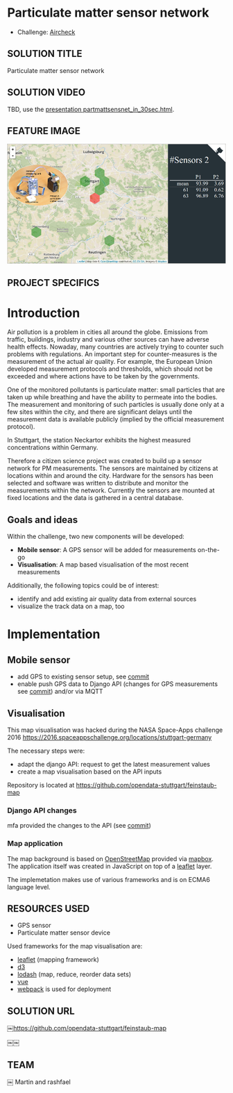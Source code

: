 # Particulate matter sensor network

* Challenge: [Aircheck](https://2016.spaceappschallenge.org/challenges/earth/aircheck)

<!--CREATE YOUR PROJECT SOLUTION

in response to
Aircheck
￼￼GENERAL INFORMATION-->


## SOLUTION TITLE

Particulate matter sensor network

<!--Our Great Solution...-->

## SOLUTION VIDEO

TBD, use the [presentation partmattsensnet_in_30sec.html](./partmattsensnet_in_30sec.html).

<!--
https://www.youtube.com/watch?v=WZbuZT__twE
-->

## FEATURE IMAGE

<!-- ￼Datei auswählen--> 

![Feature image](teaser.jpg)

## PROJECT SPECIFICS

<!--EXPLAIN YOUR SOLUTION-->

# Introduction

Air pollution is a problem in cities all around the globe. 
Emissions from traffic, buildings, industry and various other sources can have adverse health effects.
Nowaday, many countries are actively trying to counter such problems with regulations.
An important step for counter-measures is the measurement of the actual air quality.
For example, the European Union developed measurement protocols and thresholds, which should not be exceeded and where actions have to be taken by the governments.

One of the monitored pollutants is particulate matter: small particles that are taken up while breathing and have the ability to permeate into the bodies. 
The measurement and monitoring of such particles is usually done only at a few sites within the city, and there are significant delays until the measurement data is available publicly (implied by the official measurement protocol). 

In Stuttgart, the station Neckartor exhibits the highest measured concentrations within Germany.

Therefore a citizen science project was created to build up a sensor network for PM measurements.
The sensors are maintained by citizens at locations within and around the city.
Hardware for the sensors has been selected and software was written to distribute and monitor the measurements within the network.
Currently the sensors are mounted at fixed locations and the data is gathered in a central database. 

## Goals and ideas

Within the challenge, two new components will be developed:
    
* **Mobile sensor**: A GPS sensor will be added for measurements on-the-go
* **Visualisation**: A map based visualisation of the most recent measurements

Additionally, the following topics could be of interest: 

* identify and add existing air quality data from external sources
* visualize the track data on a map, too



# Implementation

## Mobile sensor

* add GPS to existing sensor setup, see [commit](https://github.com/opendata-stuttgart/sensors-software/commit/58ff3fc409eb353f7f1e25051d55f153be9601b7)
* enable push GPS data to Django API (changes for GPS measurements see [commit](https://github.com/opendata-stuttgart/feinstaub-api/commit/6b0a1d20685b5e9dd3dcb351e9b0b8860465e8df)) and/or via MQTT


## Visualisation

This map visualisation was hacked during the NASA Space-Apps challenge 2016
https://2016.spaceappschallenge.org/locations/stuttgart-germany

The necessary steps were:

* adapt the django API: request to get the latest measurement values
* create a map visualisation based on the API inputs

Repository is located at <https://github.com/opendata-stuttgart/feinstaub-map>

### Django API changes

mfa provided the changes to the API (see [commit](https://github.com/opendata-stuttgart/feinstaub-api/commit/3ebbce1b70d6454ff1371112fe14385c3d475b4b))

### Map application

The map background is based on [OpenStreetMap](http://openstreetmap.org/) provided via [mapbox](https://www.mapbox.com/).
The application itself was created in JavaScript on top of a [leaflet](http://leafletjs.com/) layer.

The implemetation makes use of various frameworks and is on ECMA6 language level.

<!-- Used frameworks are:

* [leaflet](http://leafletjs.com/) (mapping framework)
* [d3](https://d3js.org/)
* [lodash](https://lodash.com/) (map, reduce, reorder data sets)
* [vue](http://vuejs.org/)
* [webpack](https://webpack.github.io/) is used for deployment
-->


## RESOURCES USED

* GPS sensor
* Particulate matter sensor device

Used frameworks for the map visualisation are:

* [leaflet](http://leafletjs.com/) (mapping framework)
* [d3](https://d3js.org/)
* [lodash](https://lodash.com/) (map, reduce, reorder data sets)
* [vue](http://vuejs.org/)
* [webpack](https://webpack.github.io/) is used for deployment


## SOLUTION URL

￼https://github.com/opendata-stuttgart/feinstaub-map
<!--https://github.com/nasa/space-apps.git-->

￼￼
## TEAM
￼
Martin and rashfael
